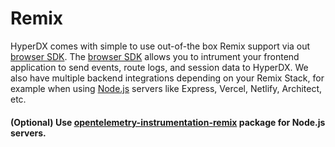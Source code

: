 # Remix

HyperDX comes with simple to use out-of-the box Remix support via out [browser SDK](https://www.hyperdx.io/docs/install/browser). The [browser SDK](https://www.hyperdx.io/docs/install/browser) allows you to intrument your frontend application to send events, route logs, and session data to HyperDX. We also have multiple backend integrations depending on your Remix Stack, for example when using [Node.js](https://www.hyperdx.io/docs/install/javascript) servers like Express, Vercel, Netlify, Architect, etc.

#### (Optional) Use [opentelemetry-instrumentation-remix](https://github.com/justindsmith/opentelemetry-instrumentations-js/tree/main/packages/instrumentation-remix) package for Node.js servers.
